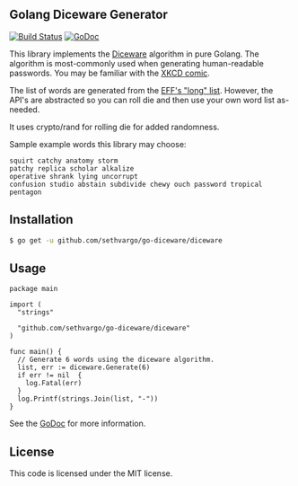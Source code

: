 ## Golang Diceware Generator

[![Build Status](https://travis-ci.org/sethvargo/go-diceware.svg?branch=master)](https://travis-ci.org/sethvargo/go-diceware)
[![GoDoc](https://godoc.org/github.com/sethvargo/go-diceware?status.svg)](https://godoc.org/github.com/sethvargo/go-diceware)

This library implements the [Diceware](https://en.wikipedia.org/wiki/Diceware)
algorithm in pure Golang. The algorithm is most-commonly used when generating
human-readable passwords. You may be familiar with the [XKCD
comic](https://xkcd.com/936/).

The list of words are generated from the [EFF's "long"
list](https://www.eff.org/deeplinks/2016/07/new-wordlists-random-passphrases).
However, the API's are abstracted so you can roll die and then use your own word
list as-needed.

It uses crypto/rand for rolling die for added randomness.

Sample example words this library may choose:

```text
squirt catchy anatomy storm
patchy replica scholar alkalize
operative shrank lying uncorrupt
confusion studio abstain subdivide chewy ouch password tropical pentagon
```

## Installation

```sh
$ go get -u github.com/sethvargo/go-diceware/diceware
```

## Usage

```golang
package main

import (
  "strings"

  "github.com/sethvargo/go-diceware/diceware"
)

func main() {
  // Generate 6 words using the diceware algorithm.
  list, err := diceware.Generate(6)
  if err != nil  {
    log.Fatal(err)
  }
  log.Printf(strings.Join(list, "-"))
}
```

See the [GoDoc](https://godoc.org/github.com/sethvargo/go-diceware) for more
information.

## License

This code is licensed under the MIT license.
